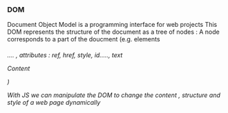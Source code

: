 ### DOM 
Document Object Model is a programming interface for web projects 
This DOM represents the structure of the document as a tree of nodes : 
A node corresponds to a part of the doucment (e.g. elements <div> <h6> .... , attributes : ref, href, style, id....., text <p>Content</p>)

With JS we can manipulate the DOM to change the content , structure and style of a web page dynamically